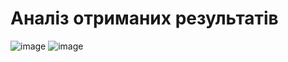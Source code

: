 # Аналіз отриманих результатів
![image](https://github.com/zerorchik/CV_6_labs/assets/103893849/2585557e-54c4-42d6-b4ae-6b2c5dd85671)
![image](https://github.com/zerorchik/CV_6_labs/assets/103893849/f275dfbb-1e07-4ad4-ad32-7516206f1c47)
